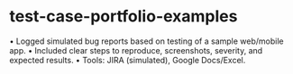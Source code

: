 # test-case-portfolio-examples
• Logged simulated bug reports based on testing of a sample web/mobile app. • Included clear steps to reproduce, screenshots, severity, and expected results. • Tools: JIRA (simulated), Google Docs/Excel.
